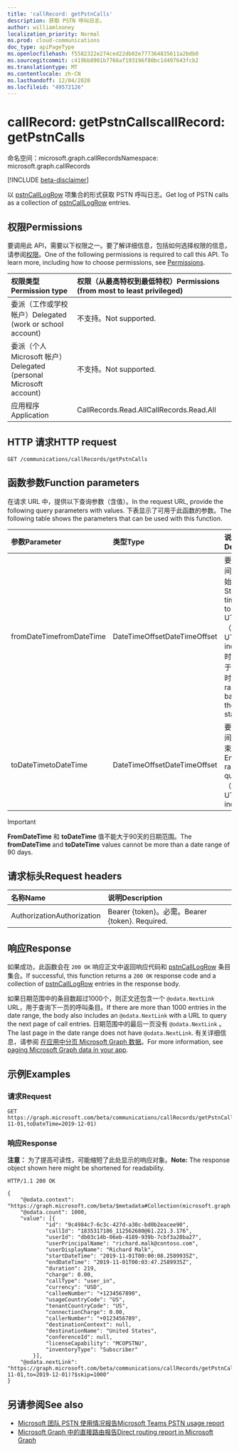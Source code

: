 ```yaml
---
title: 'callRecord: getPstnCalls'
description: 获取 PSTN 呼叫日志。
author: williamlooney
localization_priority: Normal
ms.prod: cloud-communications
doc_type: apiPageType
ms.openlocfilehash: f5582322e274ced22db02e777364835611a2bdb0
ms.sourcegitcommit: c419bb8901b7766af193196f80bc1d497643fcb2
ms.translationtype: MT
ms.contentlocale: zh-CN
ms.lasthandoff: 12/04/2020
ms.locfileid: "49572126"
---
```

# <a name="callrecord-getpstncalls"></a><span data-ttu-id="50f60-103">callRecord: getPstnCalls</span><span class="sxs-lookup"><span data-stu-id="50f60-103">callRecord: getPstnCalls</span></span>

<span data-ttu-id="50f60-104">命名空间：microsoft.graph.callRecords</span><span class="sxs-lookup"><span data-stu-id="50f60-104">Namespace: microsoft.graph.callRecords</span></span>

[!INCLUDE [beta-disclaimer](../../includes/beta-disclaimer.md)]

<span data-ttu-id="50f60-105">以 [pstnCallLogRow](../resources/callrecords-pstncalllogrow.md) 项集合的形式获取 PSTN 呼叫日志。</span><span class="sxs-lookup"><span data-stu-id="50f60-105">Get log of PSTN calls as a collection of [pstnCallLogRow](../resources/callrecords-pstncalllogrow.md) entries.</span></span>

## <a name="permissions"></a><span data-ttu-id="50f60-106">权限</span><span class="sxs-lookup"><span data-stu-id="50f60-106">Permissions</span></span>

<span data-ttu-id="50f60-p101">要调用此 API，需要以下权限之一。要了解详细信息，包括如何选择权限的信息，请参阅[权限](/graph/permissions-reference)。</span><span class="sxs-lookup"><span data-stu-id="50f60-p101">One of the following permissions is required to call this API. To learn more, including how to choose permissions, see [Permissions](/graph/permissions-reference).</span></span>

|<span data-ttu-id="50f60-109">权限类型</span><span class="sxs-lookup"><span data-stu-id="50f60-109">Permission type</span></span>|<span data-ttu-id="50f60-110">权限（从最高特权到最低特权）</span><span class="sxs-lookup"><span data-stu-id="50f60-110">Permissions (from most to least privileged)</span></span>|
|:---------------------------------------|:--------------------------------------------|
| <span data-ttu-id="50f60-111">委派（工作或学校帐户）</span><span class="sxs-lookup"><span data-stu-id="50f60-111">Delegated (work or school account)</span></span>     | <span data-ttu-id="50f60-112">不支持。</span><span class="sxs-lookup"><span data-stu-id="50f60-112">Not supported.</span></span> |
| <span data-ttu-id="50f60-113">委派（个人 Microsoft 帐户）</span><span class="sxs-lookup"><span data-stu-id="50f60-113">Delegated (personal Microsoft account)</span></span> | <span data-ttu-id="50f60-114">不支持。</span><span class="sxs-lookup"><span data-stu-id="50f60-114">Not supported.</span></span> |
| <span data-ttu-id="50f60-115">应用程序</span><span class="sxs-lookup"><span data-stu-id="50f60-115">Application</span></span>                            | <span data-ttu-id="50f60-116">CallRecords.Read.All</span><span class="sxs-lookup"><span data-stu-id="50f60-116">CallRecords.Read.All</span></span> |

## <a name="http-request"></a><span data-ttu-id="50f60-117">HTTP 请求</span><span class="sxs-lookup"><span data-stu-id="50f60-117">HTTP request</span></span>

<!-- {
  "blockType": "ignored"
}
-->

``` http
GET /communications/callRecords/getPstnCalls
```

## <a name="function-parameters"></a><span data-ttu-id="50f60-118">函数参数</span><span class="sxs-lookup"><span data-stu-id="50f60-118">Function parameters</span></span>

<span data-ttu-id="50f60-119">在请求 URL 中，提供以下查询参数（含值）。</span><span class="sxs-lookup"><span data-stu-id="50f60-119">In the request URL, provide the following query parameters with values.</span></span>
<span data-ttu-id="50f60-120">下表显示了可用于此函数的参数。</span><span class="sxs-lookup"><span data-stu-id="50f60-120">The following table shows the parameters that can be used with this function.</span></span>

|<span data-ttu-id="50f60-121">参数</span><span class="sxs-lookup"><span data-stu-id="50f60-121">Parameter</span></span>|<span data-ttu-id="50f60-122">类型</span><span class="sxs-lookup"><span data-stu-id="50f60-122">Type</span></span>|<span data-ttu-id="50f60-123">说明</span><span class="sxs-lookup"><span data-stu-id="50f60-123">Description</span></span>|
|:---|:---|:---|
|<span data-ttu-id="50f60-124">fromDateTime</span><span class="sxs-lookup"><span data-stu-id="50f60-124">fromDateTime</span></span>|<span data-ttu-id="50f60-125">DateTimeOffset</span><span class="sxs-lookup"><span data-stu-id="50f60-125">DateTimeOffset</span></span>|<span data-ttu-id="50f60-126">要查询的时间范围的开始时间。</span><span class="sxs-lookup"><span data-stu-id="50f60-126">Start of time range to query.</span></span> <span data-ttu-id="50f60-127">UTC （含）。</span><span class="sxs-lookup"><span data-stu-id="50f60-127">UTC, inclusive.</span></span><br/><span data-ttu-id="50f60-128">时间范围基于呼叫开始时间。</span><span class="sxs-lookup"><span data-stu-id="50f60-128">Time range is based on the call start time.</span></span>|
|<span data-ttu-id="50f60-129">toDateTime</span><span class="sxs-lookup"><span data-stu-id="50f60-129">toDateTime</span></span>|<span data-ttu-id="50f60-130">DateTimeOffset</span><span class="sxs-lookup"><span data-stu-id="50f60-130">DateTimeOffset</span></span>|<span data-ttu-id="50f60-131">要查询的时间范围的结束时间。</span><span class="sxs-lookup"><span data-stu-id="50f60-131">End of time range to query.</span></span> <span data-ttu-id="50f60-132">UTC （含）。</span><span class="sxs-lookup"><span data-stu-id="50f60-132">UTC, inclusive.</span></span>|

> [!IMPORTANT]
> <span data-ttu-id="50f60-133">**FromDateTime** 和 **toDateTime** 值不能大于90天的日期范围。</span><span class="sxs-lookup"><span data-stu-id="50f60-133">The **fromDateTime** and **toDateTime** values cannot be more than a date range of 90 days.</span></span>

## <a name="request-headers"></a><span data-ttu-id="50f60-134">请求标头</span><span class="sxs-lookup"><span data-stu-id="50f60-134">Request headers</span></span>

|<span data-ttu-id="50f60-135">名称</span><span class="sxs-lookup"><span data-stu-id="50f60-135">Name</span></span>|<span data-ttu-id="50f60-136">说明</span><span class="sxs-lookup"><span data-stu-id="50f60-136">Description</span></span>|
|:---|:---|
|<span data-ttu-id="50f60-137">Authorization</span><span class="sxs-lookup"><span data-stu-id="50f60-137">Authorization</span></span>|<span data-ttu-id="50f60-p105">Bearer {token}。必需。</span><span class="sxs-lookup"><span data-stu-id="50f60-p105">Bearer {token}. Required.</span></span>|

## <a name="response"></a><span data-ttu-id="50f60-140">响应</span><span class="sxs-lookup"><span data-stu-id="50f60-140">Response</span></span>

<span data-ttu-id="50f60-141">如果成功，此函数会在 `200 OK` 响应正文中返回响应代码和 [pstnCallLogRow](../resources/callrecords-pstncalllogrow.md) 条目集合。</span><span class="sxs-lookup"><span data-stu-id="50f60-141">If successful, this function returns a `200 OK` response code and a collection of [pstnCallLogRow](../resources/callrecords-pstncalllogrow.md) entries in the response body.</span></span>
  
<span data-ttu-id="50f60-142">如果日期范围中的条目数超过1000个，则正文还包含一个 `@odata.NextLink` URL，用于查询下一页的呼叫条目。</span><span class="sxs-lookup"><span data-stu-id="50f60-142">If there are more than 1000 entries in the date range, the body also includes an `@odata.NextLink` with a URL to query the next page of call entries.</span></span> <span data-ttu-id="50f60-143">日期范围中的最后一页没有 `@odata.NextLink` 。</span><span class="sxs-lookup"><span data-stu-id="50f60-143">The last page in the date range does not have `@odata.NextLink`.</span></span> <span data-ttu-id="50f60-144">有关详细信息，请参阅 [在应用中分页 Microsoft Graph 数据](/graph/paging)。</span><span class="sxs-lookup"><span data-stu-id="50f60-144">For more information, see [paging Microsoft Graph data in your app](/graph/paging).</span></span>

## <a name="examples"></a><span data-ttu-id="50f60-145">示例</span><span class="sxs-lookup"><span data-stu-id="50f60-145">Examples</span></span>

### <a name="request"></a><span data-ttu-id="50f60-146">请求</span><span class="sxs-lookup"><span data-stu-id="50f60-146">Request</span></span>

<!-- {
  "blockType": "ignored",
  "name": "callrecord_getpstncalls"
}
-->

``` http
GET https://graph.microsoft.com/beta/communications/callRecords/getPstnCalls(fromDateTime=2019-11-01,toDateTime=2019-12-01)
```

### <a name="response"></a><span data-ttu-id="50f60-147">响应</span><span class="sxs-lookup"><span data-stu-id="50f60-147">Response</span></span>

<span data-ttu-id="50f60-148">**注意：** 为了提高可读性，可能缩短了此处显示的响应对象。</span><span class="sxs-lookup"><span data-stu-id="50f60-148">**Note:** The response object shown here might be shortened for readability.</span></span>
<!-- {
  "blockType": "ignored",
  "truncated": true,
  "@odata.type": "Collection(microsoft.graph.callRecords.pstnCallLogRow)"
}
-->

``` http
HTTP/1.1 200 OK

{
    "@odata.context": "https://graph.microsoft.com/beta/$metadata#Collection(microsoft.graph.callRecords.pstnCallLogRow)",
    "@odata.count": 1000,
    "value": [{
            "id": "9c4984c7-6c3c-427d-a30c-bd0b2eacee90",
            "callId": "1835317186_112562680@61.221.3.176",
            "userId": "db03c14b-06eb-4189-939b-7cbf3a20ba27",
            "userPrincipalName": "richard.malk@contoso.com",
            "userDisplayName": "Richard Malk",
            "startDateTime": "2019-11-01T00:00:08.2589935Z",
            "endDateTime": "2019-11-01T00:03:47.2589935Z",
            "duration": 219,
            "charge": 0.00,
            "callType": "user_in",
            "currency": "USD",
            "calleeNumber": "+1234567890",
            "usageCountryCode": "US",
            "tenantCountryCode": "US",
            "connectionCharge": 0.00,
            "callerNumber": "+0123456789",
            "destinationContext": null,
            "destinationName": "United States",
            "conferenceId": null,
            "licenseCapability": "MCOPSTNU",
            "inventoryType": "Subscriber"
        }],
    "@odata.nextLink": "https://graph.microsoft.com/beta/communications/callRecords/getPstnCalls(from=2019-11-01,to=2019-12-01)?$skip=1000"
}
```

## <a name="see-also"></a><span data-ttu-id="50f60-149">另请参阅</span><span class="sxs-lookup"><span data-stu-id="50f60-149">See also</span></span>

* [<span data-ttu-id="50f60-150">Microsoft 团队 PSTN 使用情况报告</span><span class="sxs-lookup"><span data-stu-id="50f60-150">Microsoft Teams PSTN usage report</span></span>](/microsoftteams/teams-analytics-and-reports/pstn-usage-report)
* [<span data-ttu-id="50f60-151">Microsoft Graph 中的直接路由报告</span><span class="sxs-lookup"><span data-stu-id="50f60-151">Direct routing report in Microsoft Graph</span></span>](callrecords-callrecord-getdirectroutingcalls.md)
